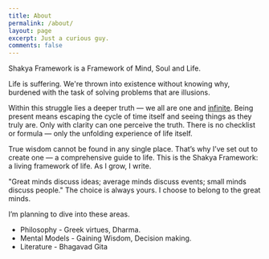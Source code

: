 ```yaml
---
title: About
permalink: /about/
layout: page
excerpt: Just a curious guy.
comments: false
---
```


Shakya Framework is a Framework of Mind, Soul and Life.

Life is suffering. We're thrown into existence without knowing why, burdened with the task of solving problems that are illusions.

Within this struggle lies a deeper truth — we all are one and [infinite](https://harendra-shakya.github.io/insights/you-are-infinite/). Being present means escaping the cycle of time itself and seeing things as they truly are. Only with clarity can one perceive the truth. There is no checklist or formula — only the unfolding experience of life itself.

True wisdom cannot be found in any single place. That’s why I’ve set out to create one — a comprehensive guide to life. This is the Shakya Framework: a living framework of life. As I grow, I write.

"Great minds discuss ideas; average minds discuss events; small minds discuss people." The choice is always yours. I choose to belong to the great minds.

I’m planning to dive into these areas.

- Philosophy - Greek virtues, Dharma.
- Mental Models - Gaining Wisdom, Decision making.
- Literature - Bhagavad Gita

